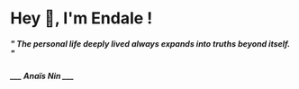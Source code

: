 <h1 title="head"> Hey 👋, I'm Endale !</h1>

**<h5><i>" The personal life deeply lived always expands into truths beyond itself. "</i></h5>**

*<b>___ Anaïs Nin ___</b>*

